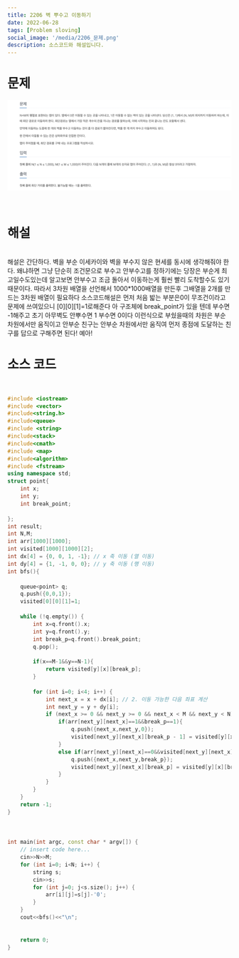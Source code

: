 ```yaml
---
title: 2206 벽 뿌수고 이동하기
date: 2022-06-28
tags: [Problem sloving]
social_image: '/media/2206_문제.png'
description: 소스코드와 해설입니다.
---
```


# 문제

![problem image](/media/2206_문제.png)

</br>

# 해설

</br>
해설은 간단하다. 벽을 부순 이세카이와 벽을 부수지 않은 현세를 동시에 생각해줘야 한다.
왜냐하면 그냥 단순히 조건문으로 부수고 안부수고를 정하기에는 당장은 부순게 최고일수도있는데 알고보면 안부수고 조금 돌아서 이동하는게
훨씬 빨리 도착할수도 있기 때문이다.
따라서 3차원 배열을 선언해서 1000*1000배열을 만든후 그배열을 2개를 만드는 3차원 배열이 필요하다
소스코드해설은 먼저 처음 밟는 부분은0이 무조건이라고 문제에 쓰여있으니 [0][0][1]=1로해준다 아 구조체에 break_point가 있을 
텐데 부수면 -1해주고 초기 아무벽도 안뿌수면 1 부수면 0이다 이런식으로 부쉈을때의 차원은 부순 차원에서만 움직이고 안부순 친구는 안부순 차원에서만 움직여 먼저 종점에 도달하는 친구를 답으로 구해주면 된다! 예아!
</br>

# 소스 코드

</br>

```cpp
#include <iostream>
#include <vector>
#include<string.h>
#include<queue>
#include <string>
#include<stack>
#include<cmath>
#include <map>
#include<algorithm>
#include <fstream>
using namespace std;
struct point{
    int x;
    int y;
    int break_point;
    
};
int result;
int N,M;
int arr[1000][1000];
int visited[1000][1000][2];
int dx[4] = {0, 0, 1, -1}; // x 축 이동 (열 이동)
int dy[4] = {1, -1, 0, 0}; // y 축 이동 (행 이동)
int bfs(){
    
    queue<point> q;
    q.push({0,0,1});
    visited[0][0][1]=1;
    
    while (!q.empty()) {
        int x=q.front().x;
        int y=q.front().y;
        int break_p=q.front().break_point;
        q.pop();
        
        if(x==M-1&&y==N-1){
            return visited[y][x][break_p];
        }
        
        for (int i=0; i<4; i++) {
            int next_x = x + dx[i]; // 2. 이동 가능한 다음 좌표 계산
            int next_y = y + dy[i];
            if (next_x >= 0 && next_y >= 0 && next_x < M && next_y < N) {
                if(arr[next_y][next_x]==1&&break_p==1){
                    q.push({next_x,next_y,0});
                    visited[next_y][next_x][break_p - 1] = visited[y][x][break_p] + 1;
                }
                else if(arr[next_y][next_x]==0&&visited[next_y][next_x][break_p]==0){
                    q.push({next_x,next_y,break_p});
                    visited[next_y][next_x][break_p] = visited[y][x][break_p] + 1;
                }
            }
        }
    }
    return -1;
}



int main(int argc, const char * argv[]) {
    // insert code here...
    cin>>N>>M;
    for (int i=0; i<N; i++) {
        string s;
        cin>>s;
        for (int j=0; j<s.size(); j++) {
            arr[i][j]=s[j]-'0';
        }
    }
    cout<<bfs()<<"\n";
    
    
    return 0;
}
```
</br>
